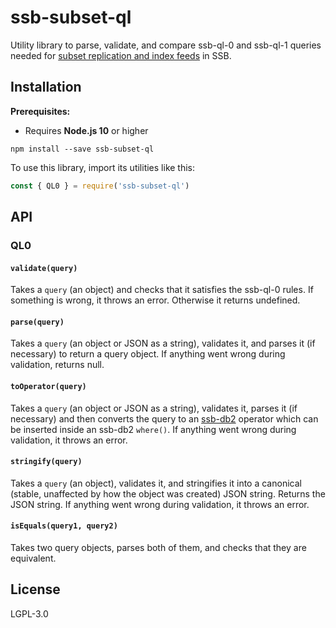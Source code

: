# ssb-subset-ql

Utility library to parse, validate, and compare ssb-ql-0 and ssb-ql-1 queries
needed for [subset replication and index feeds](https://github.com/ssb-ngi-pointer/ssb-subset-replication-spec)
in SSB.

## Installation

**Prerequisites:**

- Requires **Node.js 10** or higher

```
npm install --save ssb-subset-ql
```

To use this library, import its utilities like this:

```js
const { QL0 } = require('ssb-subset-ql')
```

## API

### QL0

#### `validate(query)`

Takes a `query` (an object) and checks that it satisfies the ssb-ql-0 rules. If
something is wrong, it throws an error. Otherwise it returns undefined.

#### `parse(query)`

Takes a `query` (an object or JSON as a string), validates it, and parses it
(if necessary) to return a query object. If anything went wrong during
validation, returns null.

#### `toOperator(query)`

Takes a `query` (an object or JSON as a string), validates it, parses it (if
necessary) and then converts the query to an [ssb-db2](https://github.com/ssb-ngi-pointer/ssb-db2)
operator which can be inserted inside an ssb-db2 `where()`. If anything went
wrong during validation, it throws an error.

#### `stringify(query)`

Takes a `query` (an object), validates it, and stringifies it into a canonical
(stable, unaffected by how the object was created) JSON string. Returns the JSON
string. If anything went wrong during validation, it throws an error.

#### `isEquals(query1, query2)`

Takes two query objects, parses both of them, and checks that they are
equivalent.

## License

LGPL-3.0
